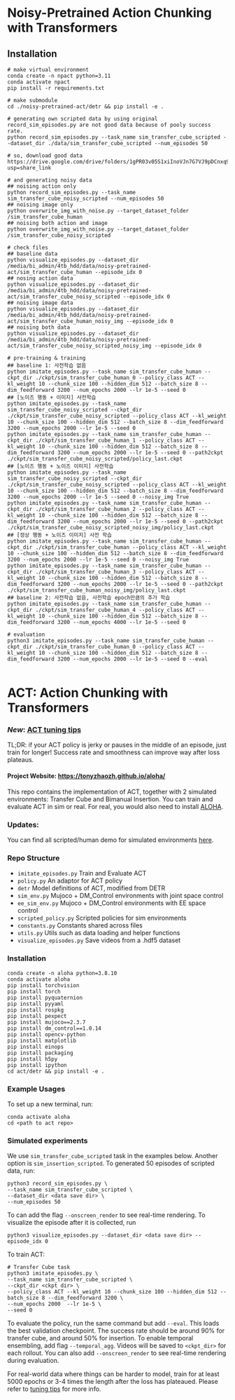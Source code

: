 # Noisy-Pretrained Action Chunking with Transformers
## Installation
```
# make virtual environment
conda create -n npact python=3.11
conda activate npact
pip install -r requirements.txt

# make submodule
cd ./noisy-pretrained-act/detr && pip install -e .

# generating own scripted data by using original record_sim_episodes.py are not good data because of pooly success rate.
python record_sim_episodes.py --task_name sim_transfer_cube_scripted --dataset_dir ./data/sim_transfer_cube_scripted --num_episodes 50

# so, download good data
https://drive.google.com/drive/folders/1gPR03v05S1xiInoVJn7G7VJ9pDCnxq9O?usp=share_link

# and generating noisy data
## noising action only
python record_sim_episodes.py --task_name sim_transfer_cube_noisy_scripted --num_episodes 50
## noising image only
python overwrite_img_with_noise.py --target_dataset_folder /sim_transfer_cube_human
## noising both action and image
python overwrite_img_with_noise.py --target_dataset_folder /sim_transfer_cube_noisy_scripted

# check files
## baseline data
python visualize_episodes.py --dataset_dir /media/bi_admin/4tb_hdd/data/noisy-pretrained-act/sim_transfer_cube_human --episode_idx 0
## nosing action data
python visualize_episodes.py --dataset_dir /media/bi_admin/4tb_hdd/data/noisy-pretrained-act/sim_transfer_cube_noisy_scripted --episode_idx 0
## noising image data
python visualize_episodes.py --dataset_dir /media/bi_admin/4tb_hdd/data/noisy-pretrained-act/sim_transfer_cube_human_noisy_img --episode_idx 0
## noising both data
python visualize_episodes.py --dataset_dir /media/bi_admin/4tb_hdd/data/noisy-pretrained-act/sim_transfer_cube_noisy_scripted_noisy_img --episode_idx 0

# pre-training & training
## baseline 1: 사전학습 없음
python imitate_episodes.py --task_name sim_transfer_cube_human --ckpt_dir ./ckpt/sim_transfer_cube_human_0 --policy_class ACT --kl_weight 10 --chunk_size 100 --hidden_dim 512 --batch_size 8 --dim_feedforward 3200 --num_epochs 2000 --lr 1e-5 --seed 0
## [노이즈 행동 + 이미지] 사전학습
python imitate_episodes.py --task_name sim_transfer_cube_noisy_scripted --ckpt_dir ./ckpt/sim_transfer_cube_noisy_scripted --policy_class ACT --kl_weight 10 --chunk_size 100 --hidden_dim 512 --batch_size 8 --dim_feedforward 3200 --num_epochs 2000 --lr 1e-5 --seed 0
python imitate_episodes.py --task_name sim_transfer_cube_human --ckpt_dir ./ckpt/sim_transfer_cube_human_1 --policy_class ACT --kl_weight 10 --chunk_size 100 --hidden_dim 512 --batch_size 8 --dim_feedforward 3200 --num_epochs 2000 --lr 1e-5 --seed 0 --path2ckpt ./ckpt/sim_transfer_cube_noisy_scripted/policy_last.ckpt
## [노이즈 행동 + 노이즈 이미지] 사전학습
python imitate_episodes.py --task_name sim_transfer_cube_noisy_scripted --ckpt_dir ./ckpt/sim_transfer_cube_noisy_scripted --policy_class ACT --kl_weight 10 --chunk_size 100 --hidden_dim 512 --batch_size 8 --dim_feedforward 3200 --num_epochs 2000 --lr 1e-5 --seed 0 --noisy_img True
python imitate_episodes.py --task_name sim_transfer_cube_human --ckpt_dir ./ckpt/sim_transfer_cube_human_2 --policy_class ACT --kl_weight 10 --chunk_size 100 --hidden_dim 512 --batch_size 8 --dim_feedforward 3200 --num_epochs 2000 --lr 1e-5 --seed 0 --path2ckpt ./ckpt/sim_transfer_cube_noisy_scripted_noisy_img/policy_last.ckpt
## [정상 행동 + 노이즈 이미지] 사전 학습
python imitate_episodes.py --task_name sim_transfer_cube_human --ckpt_dir ./ckpt/sim_transfer_cube_human --policy_class ACT --kl_weight 10 --chunk_size 100 --hidden_dim 512 --batch_size 8 --dim_feedforward 3200 --num_epochs 2000 --lr 1e-5 --seed 0 --noisy_img True
python imitate_episodes.py --task_name sim_transfer_cube_human --ckpt_dir ./ckpt/sim_transfer_cube_human_3 --policy_class ACT --kl_weight 10 --chunk_size 100 --hidden_dim 512 --batch_size 8 --dim_feedforward 3200 --num_epochs 2000 --lr 1e-5 --seed 0 --path2ckpt ./ckpt/sim_transfer_cube_human_noisy_img/policy_last.ckpt
## baseline 2: 사전학습 없음, 사전학습 epoch만큼의 추가 학습
python imitate_episodes.py --task_name sim_transfer_cube_human --ckpt_dir ./ckpt/sim_transfer_cube_human_4 --policy_class ACT --kl_weight 10 --chunk_size 100 --hidden_dim 512 --batch_size 8 --dim_feedforward 3200 --num_epochs 4000 --lr 1e-5 --seed 0

# evaluation
python3 imitate_episodes.py --task_name sim_transfer_cube_human --ckpt_dir ./ckpt/sim_transfer_cube_human_0 --policy_class ACT --kl_weight 10 --chunk_size 100 --hidden_dim 512 --batch_size 8 --dim_feedforward 3200 --num_epochs 2000 --lr 1e-5 --seed 0 --eval


```




# ACT: Action Chunking with Transformers

### *New*: [ACT tuning tips](https://docs.google.com/document/d/1FVIZfoALXg_ZkYKaYVh-qOlaXveq5CtvJHXkY25eYhs/edit?usp=sharing)
TL;DR: if your ACT policy is jerky or pauses in the middle of an episode, just train for longer! Success rate and smoothness can improve way after loss plateaus.

#### Project Website: https://tonyzhaozh.github.io/aloha/

This repo contains the implementation of ACT, together with 2 simulated environments:
Transfer Cube and Bimanual Insertion. You can train and evaluate ACT in sim or real.
For real, you would also need to install [ALOHA](https://github.com/tonyzhaozh/aloha).

### Updates:
You can find all scripted/human demo for simulated environments [here](https://drive.google.com/drive/folders/1gPR03v05S1xiInoVJn7G7VJ9pDCnxq9O?usp=share_link).


### Repo Structure
- ``imitate_episodes.py`` Train and Evaluate ACT
- ``policy.py`` An adaptor for ACT policy
- ``detr`` Model definitions of ACT, modified from DETR
- ``sim_env.py`` Mujoco + DM_Control environments with joint space control
- ``ee_sim_env.py`` Mujoco + DM_Control environments with EE space control
- ``scripted_policy.py`` Scripted policies for sim environments
- ``constants.py`` Constants shared across files
- ``utils.py`` Utils such as data loading and helper functions
- ``visualize_episodes.py`` Save videos from a .hdf5 dataset


### Installation

    conda create -n aloha python=3.8.10
    conda activate aloha
    pip install torchvision
    pip install torch
    pip install pyquaternion
    pip install pyyaml
    pip install rospkg
    pip install pexpect
    pip install mujoco==2.3.7
    pip install dm_control==1.0.14
    pip install opencv-python
    pip install matplotlib
    pip install einops
    pip install packaging
    pip install h5py
    pip install ipython
    cd act/detr && pip install -e .

### Example Usages

To set up a new terminal, run:

    conda activate aloha
    cd <path to act repo>

### Simulated experiments

We use ``sim_transfer_cube_scripted`` task in the examples below. Another option is ``sim_insertion_scripted``.
To generated 50 episodes of scripted data, run:

    python3 record_sim_episodes.py \
    --task_name sim_transfer_cube_scripted \
    --dataset_dir <data save dir> \
    --num_episodes 50

To can add the flag ``--onscreen_render`` to see real-time rendering.
To visualize the episode after it is collected, run

    python3 visualize_episodes.py --dataset_dir <data save dir> --episode_idx 0

To train ACT:
    
    # Transfer Cube task
    python3 imitate_episodes.py \
    --task_name sim_transfer_cube_scripted \
    --ckpt_dir <ckpt dir> \
    --policy_class ACT --kl_weight 10 --chunk_size 100 --hidden_dim 512 --batch_size 8 --dim_feedforward 3200 \
    --num_epochs 2000  --lr 1e-5 \
    --seed 0


To evaluate the policy, run the same command but add ``--eval``. This loads the best validation checkpoint.
The success rate should be around 90% for transfer cube, and around 50% for insertion.
To enable temporal ensembling, add flag ``--temporal_agg``.
Videos will be saved to ``<ckpt_dir>`` for each rollout.
You can also add ``--onscreen_render`` to see real-time rendering during evaluation.

For real-world data where things can be harder to model, train for at least 5000 epochs or 3-4 times the length after the loss has plateaued.
Please refer to [tuning tips](https://docs.google.com/document/d/1FVIZfoALXg_ZkYKaYVh-qOlaXveq5CtvJHXkY25eYhs/edit?usp=sharing) for more info.

